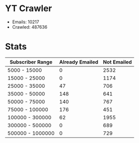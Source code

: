 # YT Crawler
- Emails: 10217
- Crawled: 487636

# Stats
| Subscriber Range  | Already Emailed | Not Emailed |
|-------|-------|-------|
| 5000 - 15000 | 0 | 2532 |
| 15000 - 25000 | 0 | 1174 |
| 25000 - 35000 | 47 | 706 |
| 35000 - 50000 | 148 | 641 |
| 50000 - 75000 | 140 | 767 |
| 75000 - 100000 | 176 | 451 |
| 100000 - 300000 | 62 | 1955 |
| 300000 - 500000 | 0 | 689 |
| 500000 - 1000000 | 0 | 729 |
